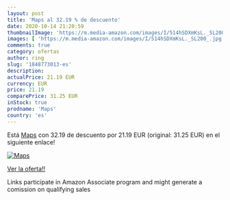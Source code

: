 ```yaml
---
layout: post
title: 'Maps al 32.19 % de descuento'
date: 2020-10-14 21:20:59
thumbnailImage: 'https://m.media-amazon.com/images/I/514hSDXmKsL._SL200_.jpg'
images: [ 'https://m.media-amazon.com/images/I/514hSDXmKsL._SL200_.jpg' ]
comments: true
category: ofertas
author: ring
slug: '1848773013-es'
description:
actualPrice: 21.19 EUR
currency: EUR
price: 21.19
comparePrice: 31.25 EUR
inStock: true
prodname: 'Maps'
country: 'es'
---
```


Está [Maps](https://www.amazon.es/dp/1848773013/?tag=tolees-21) con 32.19 de descuento por 21.19 EUR (original: 31.25 EUR) en el siguiente enlace!

[![Maps](https://m.media-amazon.com/images/I/514hSDXmKsL._SL200_.jpg)](https://www.amazon.es/dp/1848773013/?tag=tolees-21)

[Ver la oferta!!](https://www.amazon.es/dp/1848773013/?tag=tolees-21)

Links participate in Amazon Associate program and might generate a comission on qualifying sales


